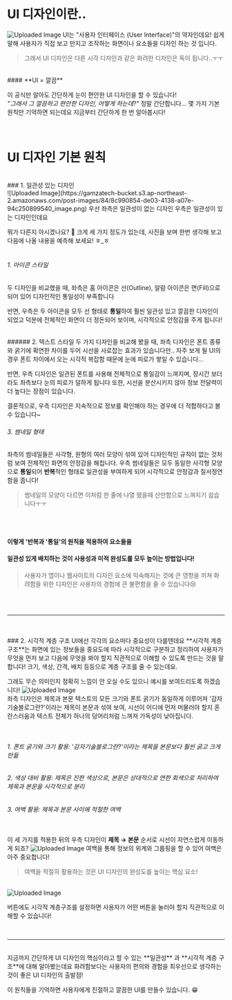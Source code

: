 # UI 디자인이란..
![Uploaded Image](https://gamzatech-bucket.s3.ap-northeast-2.amazonaws.com/post-images/84/8ba3c6a2-0cc6-45dd-8e7e-f160d518518b_image.png)
UI는 "사용자 인터페이스 (User Interface)"의 약자인데요! 쉽게 말해 사용자가 직접 보고 만지고 조작하는 화면이나 요소들을 디자인 하는 것 입니다.

> 그래서 UI 디자인은 다른 시각 디자인과 같은 화려한 디자인은 독이 됩니다..ㅜㅜ  

<br>
#### **UI = 깔끔**

이 공식만 알아도 간단하게 눈이 편안한 UI 디자인을 할 수 있습니다!
<br>
*"그래서 그 깔끔하고 편안한 디자인, 어떻게 하는데?"*
정말 간단합니다... 몇 가지 기본 원칙만 기억하면 되는데요 지금부터 간단하게 한 번 알아봅시다!
<br><br><br>
# UI 디자인 기본 원칙
<br>
### 1. 일관성 있는 디자인

<br>
![Uploaded Image](https://gamzatech-bucket.s3.ap-northeast-2.amazonaws.com/post-images/84/8c990854-de03-4138-a07e-94c250899540_image.png)
우선 좌측은 일관성이 없는 디자인 우측은 일관성이 있는 디자인인데요

뭐가 다른지 아시겠나요? 👀 
크게 세 가지 정도가 있는데, 사진을 보며 한번 생각해 보고 다음에 나올 내용을 예측해 보세요! ㅎ_ㅎ
<br><br>
######  1. 아이콘 스타일
두 디자인을 비교했을 때, 좌측은 홈 아이콘은 선(Outline),  알람 아이콘은 면(Fill)으로 되어 있어 디자인적인 통일성이 부족합니다

반면, 우측은 두 아이콘을 모두 선 형태로 **통일**하여 훨씬 일관성 있고 깔끔한 디자인이 되었고
덕분에 전체적인 화면이 더 정돈되어 보이며, 시각적으로 안정감을 주게 됩니다!

<br>
######  2. 텍스트 스타일
 두 가지 디자인을 비교해 봤을 때, 좌측 디자인은 폰트 종류와 굵기에 확연한 차이를 두어 시선을 사로잡는 효과가 있습니다만..
자주 보게 될 UI의 경우 폰트 차이에서 오는 시각적 복잡함 때문에 눈에 피로가 쌓일 수 있습니다...

반면, 우측 디자인은 일관된 폰트를 사용해 전체적으로 통일감이 느껴지며, 장시간 보더라도 좌측보다 눈의 피로가 덜하게 됩니다
또한, 시선을 분산시키지 않아 정보 전달력이 더 높다는 장점이 있습니다.

결론적으로,  우측 디자인은 지속적으로 정보를 확인해야 하는 경우에 더 적합하다고 볼 수 있습니다~
<br>
######  3. 썸네일 형태
좌측의 썸네일들은 사각형, 원형의 여러 모양이 섞여 있어 디자인적인 규칙이 없는 것처럼 보여 전체적인 화면의 안정감을 해칩니다. 
우측 썸네일들은 모두 동일한 사각형 모양으로 **통일**되어 **반복**적인 형태로 일관성을 부여하게 되어 시각적으로 안정감과 질서정연함을 줍니다!
> 썸네일의 모양이 다르면 이처럼 한 줄에 나열 됐을때 산만함으로 느껴지기 쉽습니다ㅜㅜ

<br>
<br>

#### 이렇게 '반복과 '통일'의 원칙을 적용하여 요소들을 
#### 일관성 있게 배치하는 것이 사용성과 미적 완성도를 모두 높이는 방법입니다!
> 사용자가 앱이나 웹사이트의 디자인 요소에 익숙해지는 것에 큰 영향을 끼쳐
> 화려함을 위한 디자인은 사용자의 경험에 큰 불편함을 줄 수 있습니다😢

<br><br>
***
<br>
<br>
### 2. 시각적 계층 구조
UI에선 각각의 요소마다 중요성이 다를텐데요 **시각적 계층구조**는 화면에 있는 정보들을 중요도에 따라
시각적으로 구분하고 정리하여 사용자가 무엇을 먼저 보고 다음에 무엇을 봐야 할지 직관적으로 이해할 수 있도록 만드는 것을 말합니다! 
크기, 색상, 간격, 배치 등등으로 계층 구조를 줄 수 있는데요.

그래도 무슨 의미인지 정확히 느낌이 안 오실 수도 있으니 예시를 보여드리도록 하겠습니다!
![Uploaded Image](https://gamzatech-bucket.s3.ap-northeast-2.amazonaws.com/post-images/84/a13d5462-5547-409a-929b-22791dbbd51d_image.png)
<br>좌측 디자인은 제목과 본문 텍스트의 모든 크기와 폰트 굵기가 동일하게 이루어져
'감자기술블로그란?'이라는 제목이 본문과 섞여 보여, 시선이 어디에 먼저 머물러야 할지 혼란스러움과 
텍스트 전체가 하나의 덩어리처럼 느껴져 가독성이 낮아집니다.

<br>

######  1. 폰트 굵기와 크기 활용: '감자기술블로그란?'이라는 제목을 본문보다 훨씬 굵고 크게 만듦
######  2. 색상 대비 활용: 제목은 진한 색상으로, 본문은 상대적으로 연한 회색으로 처리하여 제목과 본문을 시각적으로 분리
###### 3. 여백 활용: 제목과 본문 사이에 적절한 여백


<br>이 세 가지를 적용한 뒤의 우측 디자인이 **제목 → 본문** 순서로 시선이 자연스럽게 이동하게 되죠? 
![Uploaded Image](https://gamzatech-bucket.s3.ap-northeast-2.amazonaws.com/post-images/84/ea9646df-8b73-4c03-89d9-ec99e1b952f9_image.png)
여백을 통해 정보의 위계와 그룹핑을 할 수 있어 여백은 아주 중요합니다!
> 여백을 적절히 활용하는 것은 UI 디자인의 완성도를 높이는 핵심 요소!


<br>![Uploaded Image](https://gamzatech-bucket.s3.ap-northeast-2.amazonaws.com/post-images/84/0775efd4-66f7-48a1-bd9e-ec40c1565106_image.png)

 버튼에도 시각적 계층구조를 설정하면 사용자가 어떤 버튼을 눌러야 할지 직관적으로 이해할 수 있습니다!

<br>

***
<br>
지금까지 간단하게 UI 디자인의 핵심이라고 할 수 있는 **일관성** 과 **시각적 계층 구조**에 대해 알아봤는데요 화려함보다는 사용자의 편의와 경험을 최우선으로 생각하는 것이 좋은 UI 디자인의 출발점!

 이 원칙들을 기억하면 사용자에게 친절하고 깔끔한 UI를 만들수 있습니다. 😁
